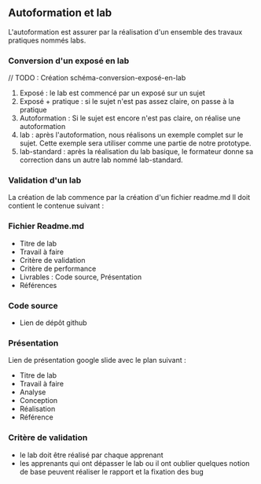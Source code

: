 
## Autoformation et lab

<!-- new slide -->

<!-- g layout : t 12-6 p-70  -->

L'autoformation est assurer par la réalisation d'un ensemble des travaux pratiques nommés labs.

### Conversion d'un exposé en lab

<!-- g layout : t 12-9 p-70  -->

<!-- note -->

// TODO : Création schéma-conversion-exposé-en-lab

<!-- end note -->

1. Exposé : le lab est commencé par un exposé sur un sujet
2. Exposé + pratique : si le sujet n'est pas assez claire, on passe à la pratique
3. Autoformation : Si le sujet est encore n'est pas claire, on réalise une autoformation
4. lab : après l'autoformation, nous réalisons un exemple complet sur le sujet. Cette exemple sera utiliser comme une partie de notre prototype.
5. lab-standard : après la réalisation du lab basique, le formateur donne sa correction dans un autre lab nommé lab-standard.

### Validation d'un lab

<!-- g layout : t 8-8 p-70  -->

<!-- note -->

La création de lab commence par la création d'un fichier readme.md
Il doit contient le contenue suivant : 

<!-- end note -->

### Fichier Readme.md

  - Titre de lab
  - Travail à faire
  - Critère de validation
  - Critère de performance
  - Livrables : Code source, Présentation
  - Références

<!-- new slide -->

### Code source 

- Lien de dépôt github

<!-- new slide -->

<!-- g layout : t 4-8 6-8 p-70  -->

### Présentation 

<!-- note -->

Lien de présentation google slide avec le plan suivant : 

<!-- end note -->

<!-- new zone -->

 - Titre de lab
 - Travail à faire
 - Analyse 
 - Conception
 - Réalisation
 - Référence
  
### Critère de validation

<!-- g layout : t 12-8 p-70  -->

- le lab doit être réalisé par chaque apprenant
- les apprenants qui ont dépasser le lab ou il ont oublier quelques notion de base peuvent réaliser le rapport et la fixation des bug
